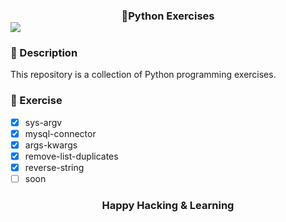 ### <div align="center">🐍Python Exercises</div> <img src="https://user-images.githubusercontent.com/73097560/115834477-dbab4500-a447-11eb-908a-139a6edaec5c.gif">

### 🧾 Description
This repository is a collection of Python programming exercises.

### 🎽 Exercise
- [x] sys-argv
- [x] mysql-connector
- [x] args-kwargs
- [x] remove-list-duplicates
- [x] reverse-string
- [ ] soon

### <div align="center">Happy Hacking & Learning</div>
